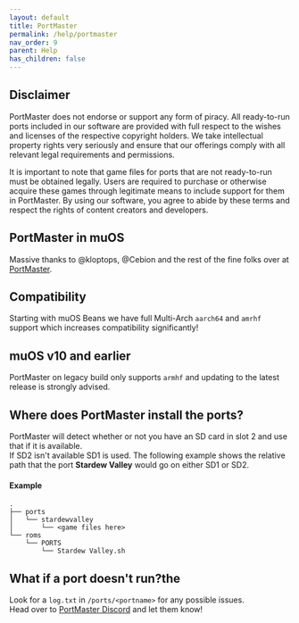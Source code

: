 ```yaml
---
layout: default
title: PortMaster
permalink: /help/portmaster
nav_order: 9
parent: Help
has_children: false
---
```


## Disclaimer
PortMaster does not endorse or support any form of piracy. All ready-to-run ports included in our software are provided with full respect to the wishes and licenses of the respective copyright holders. We take intellectual property rights very seriously and ensure that our offerings comply with all relevant legal requirements and permissions.

It is important to note that game files for ports that are not ready-to-run must be obtained legally. Users are required to purchase or otherwise acquire these games through legitimate means to include support for them in PortMaster. By using our software, you agree to abide by these terms and respect the rights of content creators and developers.

## PortMaster in muOS
Massive thanks to @kloptops, @Cebion and the rest of the fine folks over at [PortMaster](https://portmaster.games).

## Compatibility
Starting with muOS Beans we have full Multi-Arch `aarch64` and `amrhf` support which increases compatibility significantly!

## muOS v10 and earlier
PortMaster on legacy build only supports `armhf` and updating to the latest release is strongly advised.

## Where does PortMaster install the ports?
PortMaster will detect whether or not you have an SD card in slot 2 and use that if it is available.  
If SD2 isn't available SD1 is used. The following example shows the relative path that the port **Stardew Valley** would go on either SD1 or SD2.

#### Example
```
.
├── ports
│   └── stardewvalley
│       └── <game files here>
└── roms
    └── PORTS
        └── Stardew Valley.sh
```

## What if a port doesn't run?the 
Look for a `log.txt` in `/ports/<portname>` for any possible issues.  
Head over to [PortMaster Discord](https://discord.gg/SR4vbp5c3p) and let them know!
